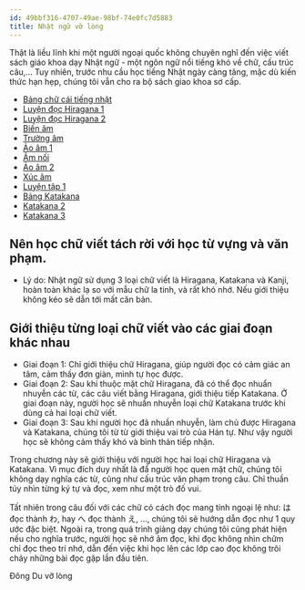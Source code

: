 ```yaml
---
id: 49bbf316-4707-49ae-98bf-74e0fc7d5883
title: Nhật ngữ vỡ lòng
---
```


<Intro>

Thật là liều lĩnh khi một người ngoại quốc không chuyên nghĩ đến việc viết sách giáo khoa dạy Nhật ngữ - một ngôn ngữ nổi tiếng khó về chữ, cấu trúc câu,... Tuy nhiên, trước nhu cầu học tiếng Nhật ngày càng tăng, mặc dù kiến thức hạn hẹp, chúng tôi vẫn cho ra bộ sách giao khoa sơ cấp.

</Intro>

<YouWillLearn isChapter={true}>

* [Bảng chữ cái tiếng nhật](/japan/beginner/alphabet)
* [Luyện đọc Hiragana 1](/japan/beginner/practice-hiragana-1)
* [Luyện đọc Hiragana 2](/japan/beginner/practice-hiragana-2)
* [Biến âm](/japan/beginner/dakuon)
* [Trường âm](/japan/beginner/chouon)
* [Ảo âm 1](/japan/beginner/youon-i)
* [Âm nối](/japan/beginner/youon-n)
* [Ảo âm 2](/japan/beginner/youon-ya-yu-yo)
* [Xúc âm](/japan/beginner/sokuon)
* [Luyện tập 1](/japan/beginner/practice-1)
* [Bảng Katakana](/japan/beginner/katakana-alphabet)
* [Katakana 2](/japan/beginner/katakana-dakuon)
* [Katakana 3](/japan/beginner/katakana-youon)

</YouWillLearn>

## Nên học chữ viết tách rời với học từ vựng và văn phạm.
- Lý do: Nhật ngữ sử dụng 3 loại chữ viết là Hiragana, Katakana và Kanji, hoàn toàn khác lạ so với mẫu chữ la tinh, và rất khó nhớ. Nếu giới thiệu không kéo sẽ dẫn tới mất căn bản.

## Giới thiệu từng loại chữ viết vào các giai đoạn khác nhau
- Giai đoạn 1: Chỉ giới thiệu chữ Hiragana, giúp người đọc có cảm giác an tâm, cảm thấy đơn giàn, mình tự học được.
- Giai đoạn 2: Sau khi thuộc mặt chữ Hiragana, đã có thể đọc nhuẩn nhuyễn các từ, các câu viết bằng Hiragana, giới thiệu tiếp Katakana. Ở giai đoạn này, người học sẽ nhuần nhuyễn loại chữ Katakana trước khi dùng cả hai loại chữ viết.
- Giai đoạn 3: Sau khi người học đã nhuần nhuyễn, làm chủ được Hiragana và Katakana, chúng tôi từ từ giới thiệu vai trò của Hán tự. Như vậy người học sẽ không cảm thấy khó và bình thản tiếp nhận.


Trong chương này sẽ giới thiệu với người học hai loại chữ Hiragana và Katakana. Vì mục đích duy nhất là đẩ người học quen mặt chữ, chúng tôi không dạy nghĩa các từ, cũng như cấu trúc văn phạm trong câu. Chỉ thuần túy nhìn từng ký tự và đọc, xem như một trò đố vui.
 
Tất nhiên trong câu đối với các chữ có cách đọc mang tính ngoại lệ như: <Kanji>は</Kanji> đọc thành <Kanji>わ</Kanji>, hay <Kanji>へ</Kanji> đọc thành <Kanji>え</Kanji>, ..., chúng tôi sẽ hướng dẫn đọc như 1 quy ước đặc biệt. Ngoài ra, trong quá trình giảng dạy chúng tôi cũng phát hiện nếu cho nghĩa trước, người học sẽ nhớ âm đọc, khi đọc không nhìn chữm chỉ đọc theo trí nhớ, dẫn đến việc khi học lên các lớp cao đọc không trôi chảy những bài đọc gặp lần đầu tiên.

<Via href="http://dongdu.edu.vn">Đông Du vỡ lòng</Via>
